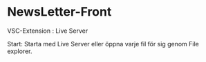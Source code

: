 # NewsLetter-Front
 
VSC-Extension : Live Server

Start: Starta med Live Server eller öppna varje fil för sig genom File explorer. 
